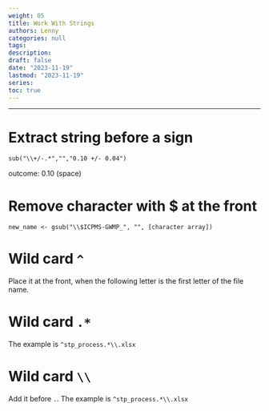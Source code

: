 ```yaml
---
weight: 05
title: Work With Strings
authors: Lenny
categories: null
tags: 
description: 
draft: false
date: "2023-11-19"
lastmod: "2023-11-19"
series:
toc: true
---
```



<!--more-->
---

# Extract string before a sign
```
sub("\\+/-.*","","0.10 +/- 0.04")

```
outcome: 0.10 (space)


# Remove character with $ at the front

```
new_name <- gsub("\\$ICPMS-GWMP_", "", [character array])
```

# Wild card `^`
Place it at the front, when the following letter is the first letter of the file name.

# Wild card `.*`
The example is `^stp_process.*\\.xlsx`

# Wild card `\\`
Add it before `.`. The example is `^stp_process.*\\.xlsx`